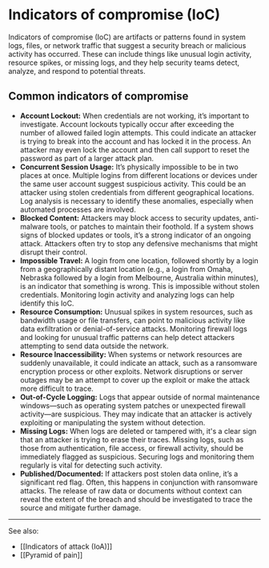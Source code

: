 
# Indicators of compromise (IoC)

Indicators of compromise (IoC) are artifacts or patterns found in system logs, files, or network traffic that suggest a security breach or malicious activity has occurred. These can include things like unusual login activity, resource spikes, or missing logs, and they help security teams detect, analyze, and respond to potential threats.

## Common indicators of compromise

- **Account Lockout:** When credentials are not working, it’s important to investigate. Account lockouts typically occur after exceeding the number of allowed failed login attempts. This could indicate an attacker is trying to break into the account and has locked it in the process. An attacker may even lock the account and then call support to reset the password as part of a larger attack plan.
- **Concurrent Session Usage:** It’s physically impossible to be in two places at once. Multiple logins from different locations or devices under the same user account suggest suspicious activity. This could be an attacker using stolen credentials from different geographical locations. Log analysis is necessary to identify these anomalies, especially when automated processes are involved.
- **Blocked Content:** Attackers may block access to security updates, anti-malware tools, or patches to maintain their foothold. If a system shows signs of blocked updates or tools, it’s a strong indicator of an ongoing attack. Attackers often try to stop any defensive mechanisms that might disrupt their control.
- **Impossible Travel:** A login from one location, followed shortly by a login from a geographically distant location (e.g., a login from Omaha, Nebraska followed by a login from Melbourne, Australia within minutes), is an indicator that something is wrong. This is impossible without stolen credentials. Monitoring login activity and analyzing logs can help identify this IoC.
- **Resource Consumption:** Unusual spikes in system resources, such as bandwidth usage or file transfers, can point to malicious activity like data exfiltration or denial-of-service attacks. Monitoring firewall logs and looking for unusual traffic patterns can help detect attackers attempting to send data outside the network.
- **Resource Inaccessibility:** When systems or network resources are suddenly unavailable, it could indicate an attack, such as a ransomware encryption process or other exploits. Network disruptions or server outages may be an attempt to cover up the exploit or make the attack more difficult to trace.
- **Out-of-Cycle Logging:** Logs that appear outside of normal maintenance windows—such as operating system patches or unexpected firewall activity—are suspicious. They may indicate that an attacker is actively exploiting or manipulating the system without detection.
- **Missing Logs:** When logs are deleted or tampered with, it's a clear sign that an attacker is trying to erase their traces. Missing logs, such as those from authentication, file access, or firewall activity, should be immediately flagged as suspicious. Securing logs and monitoring them regularly is vital for detecting such activity.
- **Published/Documented:** If attackers post stolen data online, it’s a significant red flag. Often, this happens in conjunction with ransomware attacks. The release of raw data or documents without context can reveal the extent of the breach and should be investigated to trace the source and mitigate further damage.
---

See also:

- [[Indicators of attack (IoA)]]
- [[Pyramid of pain]]

